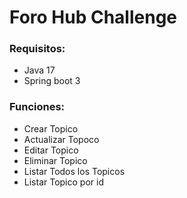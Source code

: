 # Foro Hub Challenge
### Requisitos:
- Java 17
- Spring boot 3

### Funciones:
- Crear Topico
- Actualizar Topoco
- Editar Topico
- Eliminar Topico
- Listar Todos los Topicos
- Listar Topico por id
